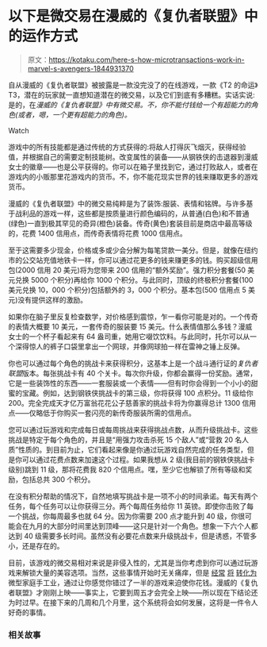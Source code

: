 # 以下是微交易在漫威的《复仇者联盟》中的运作方式

> 原文：<https://kotaku.com/here-s-how-microtransactions-work-in-marvel-s-avengers-1844931370>

自从漫威的《复仇者联盟》被披露是一款没完没了的在线游戏，一款《T2 的命运》T3，潜在的玩家就一直想知道潜在的微交易，以及它们到底有多糟糕。实话实说:是的，在*漫威的《复仇者联盟》*中有微交易。不，你不能付钱给一个有超能力的角色(或者，嗯，一个更有*超能力的角色)。* 

Watch

游戏中的所有技能都是通过传统的方式获得的:将敌人打得灰飞烟灭，获得经验值，并根据自己的需要定制技能树。改变属性的装备——从钢铁侠的击退器到漫威女士的徽章——也是公平获得的。你可以在箱子里找到它，通过打败敌人，或者在游戏内的小贩那里花游戏内的货币。不，你不能花现实世界的钱来赚取更多的游戏货币。

漫威的《复仇者联盟》中的微交易纯粹是为了装饰:服装、表情和铭牌。与许多基于战利品的游戏一样，这些都是按质量进行颜色编码的，从普通(白色)和不普通(绿色)一直到极其罕见的奇异(橙色)装备。传奇(黄色)套装目前是商店中最高等级的，花费 1400 信用点，而传奇表情将花费 1000 信用点。

至于这需要多少现金，价格或多或少会分解为每笔贷款一美分。但是，就像在纽约市的公交站充值地铁卡一样，你可以通过花更多的钱来赚更多的钱。购买超级信用包(2000 信用 20 美元)将为您带来 200 信用的“额外奖励”。强力积分套餐(50 美元兑换 5000 个积分)再给你 1000 个积分。与此同时，顶级的终极积分套餐(100 美元兑换 10，000 个积分)包括额外的 3，000 个积分。基本包(500 信用点 5 美元)没有提供这样的激励。

如果你在脑子里反复检查数学，对价格感到震惊，乍一看你可能是对的。一个传奇的表情大概要 10 美元，一套传奇的服装要 15 美元。什么表情值那么多钱？漫威女士的一个杯子看起来有 64 盎司重，她用它啜饮饮料。与此同时，托尔可以从一个深得惊人的裤子口袋里拿出一个网球，并像网球拍一样在雷神之锤上反弹。

你也可以通过每个角色的挑战卡来获得积分，这基本上是一个战斗通行证的*复仇者联盟*版本。每张挑战卡有 40 个关卡。每次你升级，你都会赢得一份奖励。通常，它是一些装饰性的东西——一套服装或一个表情——但有时你会得到一个小小的甜蜜的宝藏。例如，达到钢铁侠挑战卡的第三级，你将获得 100 点积分。11 级给你 200。完全完成天才亿万富翁花花公子慈善家的挑战卡将为你赢得总计 1300 信用点——仅略低于你购买一套闪亮的新传奇服装所需的信用点。

您可以通过玩游戏和完成每日或每周挑战来获得挑战点数，从而升级挑战卡。这些挑战是特定于每个角色的，并且是“用强力攻击杀死 15 个敌人”或“营救 20 名人质”性质的。到目前为止，它们看起来像是你通过玩游戏自然完成的任务类型，但是你可以通过花费点数来加速这个过程。如果我想从 2 级(我目前的钢铁侠挑战卡级别)跳到 11 级，那将花费我 820 个信用点。嘿，至少它也解锁了所有等级和奖励，包括总共 300 个积分。

在没有积分帮助的情况下，自然地填写挑战卡是一项不小的时间承诺。每天有两个任务，每个任务可以让你获得三分。两个每周任务给你 11 英镑。即使你击败了每一个挑战，你每周最多也就 64 分。因为你需要 200 点才能升到 40 级，你很可能会在九月的大部分时间里达到顶峰——这只是针对一个角色。想象一下六个人都达到 40 级需要多长时间。虽然没有必要花点数来升级挑战卡，但是诱惑，不管多小，还是存在的。

目前，该游戏的微交易相对来说是非侵入性的，尤其是当你考虑到你可以通过玩游戏来解锁大量的美容选项。当然，这些事情开始时无关痛痒，但是 [经常](https://kotaku.com/new-apex-legends-axe-costs-170-in-coin-packs-1837247954) [将](https://kotaku.com/if-you-want-fallout-76s-newest-items-itll-cost-you-25-1836708061) [转化为](https://kotaku.com/how-gears-5-s-confusing-microtransactions-work-1837942737) 微型家庭手工业，通过让你感觉你错过了一半的游戏来迫使你花钱。漫威的《复仇者联盟》才刚刚上映——事实上，它要到周五才会完全上映——所以现在下结论还为时过早。在接下来的几周和几个月里，这个系统将会如何发展，这将是一件令人好奇的事情。

### 相关故事